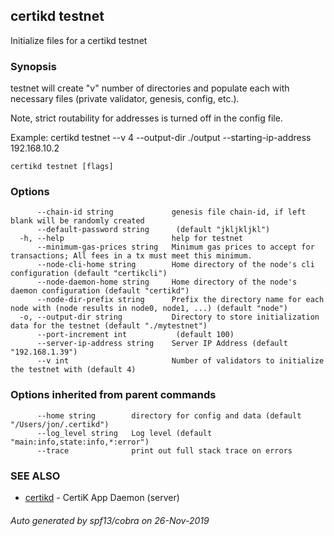 ## certikd testnet

Initialize files for a certikd testnet

### Synopsis

testnet will create "v" number of directories and populate each with
necessary files (private validator, genesis, config, etc.).

Note, strict routability for addresses is turned off in the config file.

Example:
	certikd testnet --v 4 --output-dir ./output --starting-ip-address 192.168.10.2
	

```
certikd testnet [flags]
```

### Options

```
      --chain-id string             genesis file chain-id, if left blank will be randomly created
      --default-password string      (default "jkljkljkl")
  -h, --help                        help for testnet
      --minimum-gas-prices string   Minimum gas prices to accept for transactions; All fees in a tx must meet this minimum.
      --node-cli-home string        Home directory of the node's cli configuration (default "certikcli")
      --node-daemon-home string     Home directory of the node's daemon configuration (default "certikd")
      --node-dir-prefix string      Prefix the directory name for each node with (node results in node0, node1, ...) (default "node")
  -o, --output-dir string           Directory to store initialization data for the testnet (default "./mytestnet")
      --port-increment int           (default 100)
      --server-ip-address string    Server IP Address (default "192.168.1.39")
      --v int                       Number of validators to initialize the testnet with (default 4)
```

### Options inherited from parent commands

```
      --home string        directory for config and data (default "/Users/jon/.certikd")
      --log_level string   Log level (default "main:info,state:info,*:error")
      --trace              print out full stack trace on errors
```

### SEE ALSO

* [certikd](certikd.md)	 - CertiK App Daemon (server)

###### Auto generated by spf13/cobra on 26-Nov-2019
